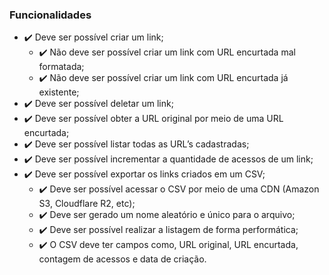 ### Funcionalidades
- ✔️  Deve ser possível criar um link;
  - ✔️  Não deve ser possível criar um link com URL encurtada mal formatada;
  - ✔️  Não deve ser possível criar um link com URL encurtada já existente;
- ✔️  Deve ser possível deletar um link;
- ✔️  Deve ser possível obter a URL original por meio de uma URL encurtada;
- ✔️  Deve ser possível listar todas as URL’s cadastradas;
- ✔️  Deve ser possível incrementar a quantidade de acessos de um link;
- ✔️  Deve ser possível exportar os links criados em um CSV;
  - ✔️  Deve ser possível acessar o CSV por meio de uma CDN (Amazon S3, Cloudflare R2, etc);
  - ✔️  Deve ser gerado um nome aleatório e único para o arquivo;
  - ✔️  Deve ser possível realizar a listagem de forma performática;
  - ✔️  O CSV deve ter campos como, URL original, URL encurtada, contagem de acessos e data de criação.